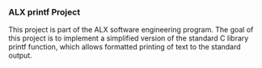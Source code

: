 ### ALX printf Project

This project is part of the ALX software engineering program. The goal of this project is to implement a simplified version of the standard C library printf function, which allows formatted printing of text to the standard output.
